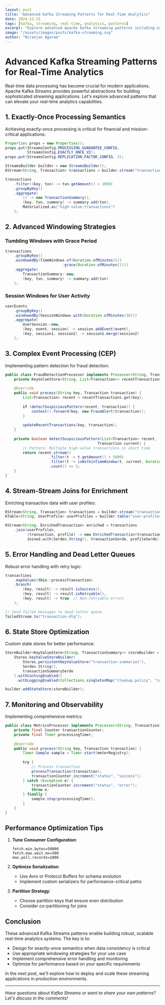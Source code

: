 ```yaml
---
layout: post
title: "Advanced Kafka Streaming Patterns for Real-Time Analytics"
date: 2024-12-15
tags: [kafka, streaming, real-time, analytics, patterns]
excerpt: "Explore advanced Apache Kafka streaming patterns including exactly-once processing, windowing operations, and complex event processing for building robust real-time analytics systems."
image: "/assets/images/posts/kafka-streaming.svg"
author: "Niranjan Agaram"
---
```


# Advanced Kafka Streaming Patterns for Real-Time Analytics

Real-time data processing has become crucial for modern applications. Apache Kafka Streams provides powerful abstractions for building sophisticated streaming applications. Let's explore advanced patterns that can elevate your real-time analytics capabilities.

## 1. Exactly-Once Processing Semantics

Achieving exactly-once processing is critical for financial and mission-critical applications:

```java
Properties props = new Properties();
props.put(StreamsConfig.PROCESSING_GUARANTEE_CONFIG, 
          StreamsConfig.EXACTLY_ONCE_V2);
props.put(StreamsConfig.REPLICATION_FACTOR_CONFIG, 3);

StreamsBuilder builder = new StreamsBuilder();
KStream<String, Transaction> transactions = builder.stream("transactions");

transactions
    .filter((key, txn) -> txn.getAmount() > 1000)
    .groupByKey()
    .aggregate(
        () -> new TransactionSummary(),
        (key, txn, summary) -> summary.add(txn),
        Materialized.as("high-value-transactions")
    );
```

## 2. Advanced Windowing Strategies

### Tumbling Windows with Grace Period
```java
transactions
    .groupByKey()
    .windowedBy(TimeWindows.of(Duration.ofMinutes(5))
                          .grace(Duration.ofMinutes(1)))
    .aggregate(
        TransactionSummary::new,
        (key, txn, summary) -> summary.add(txn)
    );
```

### Session Windows for User Activity
```java
userEvents
    .groupByKey()
    .windowedBy(SessionWindows.with(Duration.ofMinutes(30)))
    .aggregate(
        UserSession::new,
        (key, event, session) -> session.addEvent(event),
        (key, session1, session2) -> session1.merge(session2)
    );
```

## 3. Complex Event Processing (CEP)

Implementing pattern detection for fraud detection:

```java
public class FraudDetectionProcessor implements Processor<String, Transaction> {
    private KeyValueStore<String, List<Transaction>> recentTransactions;
    
    @Override
    public void process(String key, Transaction transaction) {
        List<Transaction> recent = recentTransactions.get(key);
        
        if (detectSuspiciousPattern(recent, transaction)) {
            context().forward(key, new FraudAlert(transaction));
        }
        
        updateRecentTransactions(key, transaction);
    }
    
    private boolean detectSuspiciousPattern(List<Transaction> recent, 
                                          Transaction current) {
        // Pattern: Multiple high-value transactions in short time
        return recent.stream()
                    .filter(t -> t.getAmount() > 5000)
                    .filter(t -> isWithinTimeWindow(t, current, Duration.ofMinutes(10)))
                    .count() >= 3;
    }
}
```

## 4. Stream-Stream Joins for Enrichment

Enriching transaction data with user profiles:

```java
KStream<String, Transaction> transactions = builder.stream("transactions");
KTable<String, UserProfile> userProfiles = builder.table("user-profiles");

KStream<String, EnrichedTransaction> enriched = transactions
    .join(userProfiles,
          (transaction, profile) -> new EnrichedTransaction(transaction, profile),
          Joined.with(Serdes.String(), transactionSerde, profileSerde));
```

## 5. Error Handling and Dead Letter Queues

Robust error handling with retry logic:

```java
transactions
    .mapValues(this::processTransaction)
    .branch(
        (key, result) -> result.isSuccess(),
        (key, result) -> result.isRetryable(),
        (key, result) -> true  // Non-retryable errors
    );

// Send failed messages to dead letter queue
failedStream.to("transaction-dlq");
```

## 6. State Store Optimization

Custom state stores for better performance:

```java
StoreBuilder<KeyValueStore<String, TransactionSummary>> storeBuilder = 
    Stores.keyValueStoreBuilder(
        Stores.persistentKeyValueStore("transaction-summaries"),
        Serdes.String(),
        transactionSummarySerde
    ).withCachingEnabled()
     .withLoggingEnabled(Collections.singletonMap("cleanup.policy", "compact"));

builder.addStateStore(storeBuilder);
```

## 7. Monitoring and Observability

Implementing comprehensive metrics:

```java
public class MetricsProcessor implements Processor<String, Transaction> {
    private final Counter transactionCounter;
    private final Timer processingTimer;
    
    @Override
    public void process(String key, Transaction transaction) {
        Timer.Sample sample = Timer.start(meterRegistry);
        
        try {
            // Process transaction
            processTransaction(transaction);
            transactionCounter.increment("status", "success");
        } catch (Exception e) {
            transactionCounter.increment("status", "error");
            throw e;
        } finally {
            sample.stop(processingTimer);
        }
    }
}
```

## Performance Optimization Tips

1. **Tune Consumer Configuration**:
   ```properties
   fetch.min.bytes=50000
   fetch.max.wait.ms=500
   max.poll.records=1000
   ```

2. **Optimize Serialization**:
   - Use Avro or Protocol Buffers for schema evolution
   - Implement custom serializers for performance-critical paths

3. **Partition Strategy**:
   - Choose partition keys that ensure even distribution
   - Consider co-partitioning for joins

## Conclusion

These advanced Kafka Streams patterns enable building robust, scalable real-time analytics systems. The key is to:

- Design for exactly-once semantics when data consistency is critical
- Use appropriate windowing strategies for your use case
- Implement comprehensive error handling and monitoring
- Optimize for performance based on your specific requirements

In the next post, we'll explore how to deploy and scale these streaming applications in production environments.

---

*Have questions about Kafka Streams or want to share your own patterns? Let's discuss in the comments!*